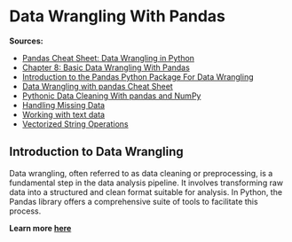 # Data Wrangling With Pandas

**Sources:**
- [Pandas Cheat Sheet: Data Wrangling in Python](https://www.datacamp.com/cheat-sheet/pandas-cheat-sheet-data-wrangling-in-python)
- [Chapter 8: Basic Data Wrangling With Pandas](https://www.tomasbeuzen.com/python-programming-for-data-science/chapters/chapter8-wrangling-basics.html#)
- [Introduction to the Pandas Python Package For Data Wrangling](https://github.com/hawaiidatascience/pandas_data_wrangling)
- [Data Wrangling with pandas Cheat Sheet](https://pandas.pydata.org/Pandas_Cheat_Sheet.pdf)
- [Pythonic Data Cleaning With pandas and NumPy](https://realpython.com/python-data-cleaning-numpy-pandas/)
- [Handling Missing Data](https://jakevdp.github.io/PythonDataScienceHandbook/03.04-missing-values.html)
- [Working with text data](https://pandas.pydata.org/pandas-docs/stable/user_guide/text.html)
- [Vectorized String Operations](https://jakevdp.github.io/PythonDataScienceHandbook/03.10-working-with-strings.html)

## Introduction to Data Wrangling

Data wrangling, often referred to as data cleaning or preprocessing, is a fundamental step in the data analysis pipeline. It involves transforming raw data into a structured and clean format suitable for analysis. In Python, the Pandas library offers a comprehensive suite of tools to facilitate this process.

**Learn more [here](./Data_Wrangling_With_Pandas.ipynb)**

